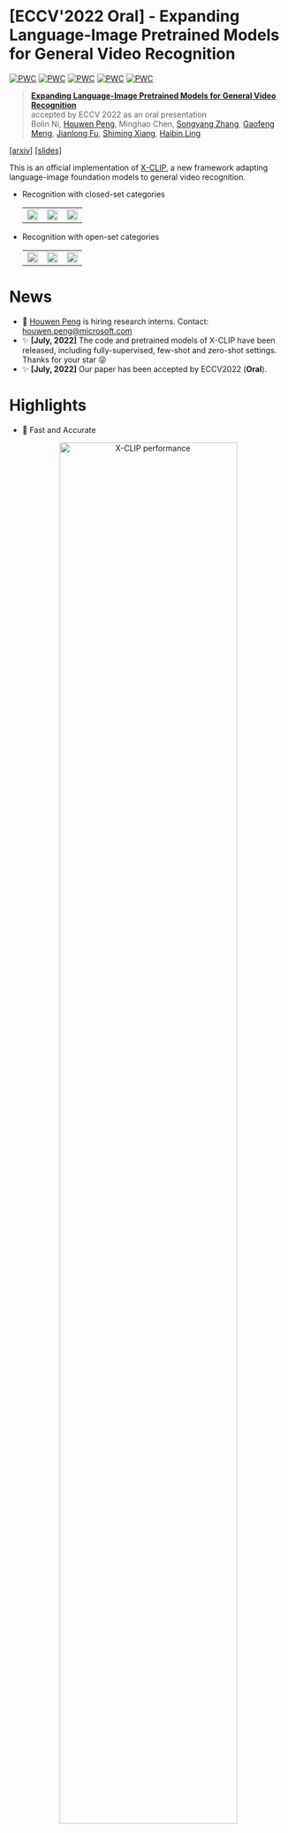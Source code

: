 
# [ECCV'2022 Oral] - Expanding Language-Image Pretrained Models for General Video Recognition
[![PWC](https://img.shields.io/endpoint.svg?url=https://paperswithcode.com/badge/expanding-language-image-pretrained-models/action-classification-on-kinetics-400)](https://paperswithcode.com/sota/action-classification-on-kinetics-400?p=expanding-language-image-pretrained-models)
[![PWC](https://img.shields.io/endpoint.svg?url=https://paperswithcode.com/badge/expanding-language-image-pretrained-models/action-classification-on-kinetics-600)](https://paperswithcode.com/sota/action-classification-on-kinetics-600?p=expanding-language-image-pretrained-models)
[![PWC](https://img.shields.io/endpoint.svg?url=https://paperswithcode.com/badge/expanding-language-image-pretrained-models/zero-shot-action-recognition-on-kinetics)](https://paperswithcode.com/sota/zero-shot-action-recognition-on-kinetics?p=expanding-language-image-pretrained-models)
[![PWC](https://img.shields.io/endpoint.svg?url=https://paperswithcode.com/badge/expanding-language-image-pretrained-models/zero-shot-action-recognition-on-hmdb51)](https://paperswithcode.com/sota/zero-shot-action-recognition-on-hmdb51?p=expanding-language-image-pretrained-models)
[![PWC](https://img.shields.io/endpoint.svg?url=https://paperswithcode.com/badge/expanding-language-image-pretrained-models/zero-shot-action-recognition-on-ucf101)](https://paperswithcode.com/sota/zero-shot-action-recognition-on-ucf101?p=expanding-language-image-pretrained-models)
> [**Expanding Language-Image Pretrained Models for General Video Recognition**](https://arxiv.org/abs/2208.02816)<br>
> accepted by ECCV 2022 as an oral presentation<br>
> Bolin Ni, [Houwen Peng](https://houwenpeng.com/), Minghao Chen, [Songyang Zhang](https://sy-zhang.github.io/), [Gaofeng Meng](https://people.ucas.ac.cn/~gfmeng), [Jianlong Fu](https://jianlong-fu.github.io/), [Shiming Xiang](https://people.ucas.ac.cn/~xiangshiming), [Haibin Ling](https://www3.cs.stonybrook.edu/~hling/)

[[arxiv]](https://arxiv.org/abs/2208.02816)
[[slides]]()

This is an official implementation of [X-CLIP](https://arxiv.org/abs/2208.02816), a new framework adapting language-image foundation models to general video recognition. 

- Recognition with closed-set categories
    <table>
        <tr>
            <td ><center><img width="100%" alt="" src=".figures/dog_.gif"/></center></td>
            <td ><center><img width="100%" alt="" src=".figures/wheel_.gif"/></center></td>
            <td ><center><img width="100%" alt="" src=".figures/cake_.gif"/></center></td>
        </tr>
    </table>

- Recognition with open-set categories
    <table>
        <tr>
            <td ><center><img width="100%" alt="" src=".figures/dogs_.gif"/></center></td>
            <td ><center><img width="100%" alt="" src=".figures/math_.gif"/></center></td>
            <td ><center><img width="100%" alt="" src=".figures/dunk_.gif"/></center></td>
        </tr>
    </table>
<!-- The videos and closed-set categories are chosen from Kinetics-400. For each video, we recognize it among the confusing categories rather than all 400 categories. The open-set categories are constructed manually to further show the powerful generalizability.  -->

# News
- :eyes: [Houwen Peng](https://houwenpeng.com/) is hiring research interns. Contact: [houwen.peng@microsoft.com](houwen.peng@microsoft.com)
- :sparkles: **[July, 2022]** The code and pretrained models of X-CLIP have been released, including fully-supervised, few-shot and zero-shot settings. Thanks for your star :stuck_out_tongue_closed_eyes:
- :sparkles: **[July, 2022]** Our paper has been accepted by ECCV2022 (**Oral**).


# Highlights
- :muscle: Fast and Accurate

<div align="center">
    <img width="80%" alt="X-CLIP performance" src=".figures/performance.png"/>
</div>

    
# Environment Setup
To set up the environment, you can easily run the following command:
```
conda create -n XCLIP python=3.7
conda activate XCLIP
pip install -r requirements.txt
```

Install Apex as follows
```
git clone https://github.com/NVIDIA/apex
cd apex
pip install -v --disable-pip-version-check --no-cache-dir --global-option="--cpp_ext" --global-option="--cuda_ext" ./
```

# Data Preparation

For downloading the Kinetics datasets, you can refer to [mmaction2](https://github.com/open-mmlab/mmaction2/blob/master/tools/data/kinetics/README.md) or [CVDF](https://github.com/cvdfoundation/kinetics-dataset). For [UCF-101](https://www.crcv.ucf.edu/data/UCF101.php) and [HMDB-51](https://serre-lab.clps.brown.edu/resource/hmdb-a-large-human-motion-database/), you can easily get them from the official website.

Due to limited storage, we decord the videos in an online fashion using [decord](https://github.com/dmlc/decord).

We provide the following two ways to organize the dataset:

- **Option \#1:** Standard Folder. For standard folder, put all videos in the `videos` folder, and prepare the annotation files as `train.txt` and `val.txt`. Please make sure the folder looks like this:
    ```Shell
    $ ls /PATH/TO/videos | head -n 2
    a.mp4
    b.mp4

    $ head -n 2 /PATH/TO/train.txt
    a.mp4 0
    b.mp4 2

    $ head -n 2 /PATH/TO/val.txt
    c.mp4 1
    d.mp4 2
    ```


-  **Option \#2:** Zip/Tar File. When reading videos from massive small files, we recommend using zipped files to boost loading speed. The videos can be organized into a `tar` file `videos.tar`, which looks like:
    ```Shell
    $ tar -tvf /PATH/TO/videos.tar | head -n 2
    a.mp4
    b.mp4
    ```

Since that our method employs semantic information in text labels, rather than traditional one-hot label, it is necessary to provide a textual description for each video category. For example, we provide the text description of Kinetics-400 in the file `labels/kinetics_400_labels.csv`. Here is the format:
```Shell
$ head -n 5 labels/kinetics_400_labels.csv
id,name
0,abseiling
1,air drumming
2,answering questions
3,applauding
```
The `id` indicates the class id, while the `name` denotes the text description.

# Model Zoo
For evaluation, we provide the checkpoints of our models in the following tables.
- Fully-supervised on Kinetics-400:

    | Model | FLOPs(G)| Input | Top-1 Acc.(%) | Top-5 Acc.(%)| ckpt | log |
    |--|--|--|--|--|--|--|
    | X-CLIP-B/32 | 39 |8x224 |80.4 | 95.0 | [Github](https://github.com/nbl97/X-CLIP_Model_Zoo/releases/download/v1.0/k400_32_8.pth) | [Github](https://github.com/nbl97/X-CLIP_Model_Zoo/releases/download/v1.0/k400_32_8.txt)|
    | X-CLIP-B/32 | 75 |16x224 |81.1 | 95.5 | [Github](https://github.com/nbl97/X-CLIP_Model_Zoo/releases/download/v1.0/k400_32_16.pth) | [Github](https://github.com/nbl97/X-CLIP_Model_Zoo/releases/download/v1.0/k400_32_16.txt) |
    | X-CLIP-B/16 | 145 |8x224 |83.8 | 95.7 | [Github](https://github.com/nbl97/X-CLIP_Model_Zoo/releases/download/v1.0/k400_16_8.pth) | [Github](https://github.com/nbl97/X-CLIP_Model_Zoo/releases/download/v1.0/k400_16_8.txt) |
    | X-CLIP-B/16 | 287 |16x224 |84.7 | 96.8 | [Github](https://github.com/nbl97/X-CLIP_Model_Zoo/releases/download/v1.0/k400_16_16.pth) | [Github](https://github.com/nbl97/X-CLIP_Model_Zoo/releases/download/v1.0/k400_16_16.txt)|
    | X-CLIP-B/14 | 658 |8x224 |87.1 | 97.6 | [GoogleDrive](https://drive.google.com/file/d/1NUOImq0o5DlQTST17iIP3vG7DgmHQuCx/view?usp=sharing) | [Github](https://github.com/nbl97/X-CLIP_Model_Zoo/releases/download/v1.0/k400_14_8.txt)|
    | X-CLIP-B/14 | 3086 |16x336 |87.7 | 97.4 |[GoogleDrive](https://drive.google.com/file/d/1FOYgnJc097OJ4lGwtRCCydQyVPJEOH7d/view?usp=sharing)  |[Github](https://github.com/nbl97/X-CLIP_Model_Zoo/releases/download/v1.0/k400_14_16_336.txt) |

- Fully-supervised on Kinetics-600:

    | Model | FLOPs(G)| Input | Top-1 Acc.(%) | Top-5 Acc.(%)| ckpt | log |
    |--|--|--|--|--|--|--|
    | X-CLIP-B/16 | 145|8x224 |85.3 | 97.1 | [Github](https://github.com/nbl97/X-CLIP_Model_Zoo/releases/download/v1.0/k600_16_8.pth) | [Github](https://github.com/nbl97/X-CLIP_Model_Zoo/releases/download/v1.0/k600_16_8.txt)|
    | X-CLIP-B/16 | 287 |16x224 |85.8 | 97.3 | [Github](https://github.com/nbl97/X-CLIP_Model_Zoo/releases/download/v1.0/k600_16_16.pth) | [Github](https://github.com/nbl97/X-CLIP_Model_Zoo/releases/download/v1.0/k600_16_16.txt) |
    | X-CLIP-L/14 | 658 |8x224 |88.3 | 97.7 | [GoogleDrive](https://drive.google.com/file/d/1FV8C1INuM91sLAN4ImjzePLIlpMSihwV/view?usp=sharing) | [Github](https://github.com/nbl97/X-CLIP_Model_Zoo/releases/download/v1.0/k600_14_8.txt) |

- Few-shot:

    | Model | Dataset | K | FLOPs(G) | Input| Top-1 Acc.(%) | ckpt | log |
    |--|--|--|--|--|--|--|--|
    | X-CLIP-B/16 | HMDB-51 | 2 | 571 | 32x224 |53.0 | [Github](https://github.com/nbl97/X-CLIP_Model_Zoo/releases/download/v1.0/few_hmdb_2.pth) | [Github](https://github.com/nbl97/X-CLIP_Model_Zoo/releases/download/v1.0/hmdb_2.txt)|
    | X-CLIP-B/16 | HMDB-51 | 4 |571 |32x224 |57.3 | [Github](https://github.com/nbl97/X-CLIP_Model_Zoo/releases/download/v1.0/few_hmdb_4.pth) | [Github](https://github.com/nbl97/X-CLIP_Model_Zoo/releases/download/v1.0/hmdb_4.txt) |
    | X-CLIP-B/16 | HMDB-51 | 8 |571 |32x224 |62.8 | [Github](https://github.com/nbl97/X-CLIP_Model_Zoo/releases/download/v1.0/few_hmdb_8.pth) | [Github](https://github.com/nbl97/X-CLIP_Model_Zoo/releases/download/v1.0/hmdb_8.txt) |
    | X-CLIP-B/16 | HMDB-51 |16 |571 |32x224 |64.0 | [Github](https://github.com/nbl97/X-CLIP_Model_Zoo/releases/download/v1.0/few_hmdb_16.pth) | [Github](https://github.com/nbl97/X-CLIP_Model_Zoo/releases/download/v1.0/hmdb_16.txt) |
    | X-CLIP-B/16 | UCF-101 | 2 |571 |32x224 |76.4 | [Github](https://github.com/nbl97/X-CLIP_Model_Zoo/releases/download/v1.0/few_ucf_2.pth) | [Github](https://github.com/nbl97/X-CLIP_Model_Zoo/releases/download/v1.0/ucf_2.txt)|
    | X-CLIP-B/16 | UCF-101 | 4 |571 |32x224 |83.4 | [Github](https://github.com/nbl97/X-CLIP_Model_Zoo/releases/download/v1.0/few_ucf_4.pth) | [Github](https://github.com/nbl97/X-CLIP_Model_Zoo/releases/download/v1.0/ucf_4.txt) |
    | X-CLIP-B/16 | UCF-101 | 8 |571 |32x224 |88.3 | [Github](https://github.com/nbl97/X-CLIP_Model_Zoo/releases/download/v1.0/few_ucf_8.pth) | [Github](https://github.com/nbl97/X-CLIP_Model_Zoo/releases/download/v1.0/ucf_8.txt) |
    | X-CLIP-B/16 | UCF-101 | 16 |571 |32x224 |91.4 | [Github](https://github.com/nbl97/X-CLIP_Model_Zoo/releases/download/v1.0/few_ucf_16.pth) | [Github](https://github.com/nbl97/X-CLIP_Model_Zoo/releases/download/v1.0/ucf_16.txt) |

- Zero-shot:
  | Model | Dataset | FLOPs(G)| Input | Top-1 Acc.(%) | ckpt | log |
  |--|--|--|--|--|--|--|
  | X-CLIP-B/16 | HMDB-51 |571|32x224 | 44.6 | [Github](https://github.com/nbl97/X-CLIP_Model_Zoo/releases/download/v1.0/zero.pth) | [Github](https://github.com/nbl97/X-CLIP_Model_Zoo/releases/download/v1.0/zero.txt)|
    | X-CLIP-B/16 | UCF-101 |571|32x224 | 72.0 | [Github](https://github.com/nbl97/X-CLIP_Model_Zoo/releases/download/v1.0/zero.pth) | [Github](https://github.com/nbl97/X-CLIP_Model_Zoo/releases/download/v1.0/zero.txt) |
    | X-CLIP-B/16 | Kinetics-600 |571|32x224 | 65.2 | [Github](https://github.com/nbl97/X-CLIP_Model_Zoo/releases/download/v1.0/zero.pth) | [Github](https://github.com/nbl97/X-CLIP_Model_Zoo/releases/download/v1.0/zero.txt) |


# Train
The config files lie in `configs`. For example, to train X-CLIP-B/32 with 8 frames on Kinectis-400 on 8 GPUs, you can run
```
python -m torch.distributed.launch --nproc_per_node=8 \ 
main.py -cfg configs/k400/32_8.yaml --output /PATH/TO/OUTPUT --accumulation-steps 4
```

**Note:**
- We recommend setting the total batch size to 256. If memory or #GPUs is limited, you can use `--accumulation-steps` to maintain the total batch size. Specifically, here the effective total batch size is 8(`GPUs_NUM`) x 8(`TRAIN.BATCH_SIZE`) x 4(`TRAIN.ACCUMULATION_STEPS`) = 256.
- Please specify the data path in config file(`configs/*.yaml`). Also, you can set them by attaching an argument `--opts DATA.ROOT /PATH/TO/videos DATA.TRAIN_FILE /PATH/TO/train.txt DATA.VAL_FILE /PATH/TO/val.txt`. Note that if you use the tar file(`videos.tar`), just set the `DATA.ROOT` to `/PATH/TO/videos.tar`. For standard folder, set that to `/PATH/TO/videos` naturally.
- The pretrained CLIP will be automatically downloaded. Of course, you can specify it by using `--pretrained /PATH/TO/PRETRAINED`.

# Test
For example, to test the X-CLIP-B/32 with 8 frames on Kinectis-400, you can run
```
python -m torch.distributed.launch --nproc_per_node=8 main.py \
-cfg configs/k400/32_8.yaml --output /PATH/TO/OUTPUT --only_test --resume /PATH/TO/CKPT \
--opts TEST.NUM_CLIP 4 TEST.NUM_CROP 3
```

**Note:**
- According to our experience and sanity checks, there is a reasonable random variation about +/-0.2% top-1 accuracy when testing on different machines.
- There are two parts in the provided logs of the fully-supervised experiments. The first part is conventional training followed by validation per epoch with single-view. The second part, attached at the end of the log, is the multiview (3 crops x 4 clips) inference logs.


# Bibtex
If this project is useful for you, please consider citing our paper :mega:
```
@article{XCLIP,
  title={Expanding Language-Image Pretrained Models for General Video Recognition},
  author={Ni, Bolin and Peng, Houwen and Chen, Minghao and Zhang, Songyang and Meng, Gaofeng and Fu, Jianlong and Xiang, Shiming and Ling, Haibin},
  booktitle={European Conference on Computer Vision (ECCV)},
  year={2022}
}
```
# Acknowledgements
Parts of the codes are borrowed from [mmaction2](https://github.com/open-mmlab/mmaction2), [Swin](https://github.com/microsoft/Swin-Transformer) and [CLIP](https://github.com/openai/CLIP). Sincere thanks to their wonderful works.
